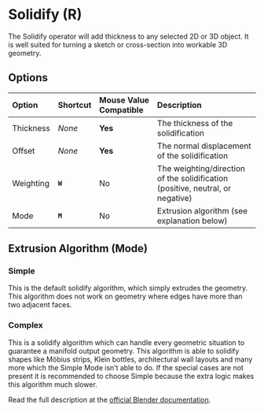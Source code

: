 # Solidify (<span title="Recallable">R</span>)

The Solidify operator will add thickness to any selected 2D or 3D object. It is well suited for turning a sketch or cross-section into workable 3D geometry.

[](../_media/solidify.mp4 ':include')

## Options

| Option | Shortcut | Mouse Value Compatible | Description |
| :--- | :--- | :--- | :--- |
| Thickness | _None_ | **Yes** | The thickness of the solidification |
| Offset | _None_ | **Yes** | The normal displacement of the solidification |
| Weighting | **`W`** | No | The weighting/direction of the solidification (positive, neutral, or negative) |
| Mode | **`M`** | No | Extrusion algorithm (see explanation below) |

## Extrusion Algorithm (Mode)

### Simple
This is the default solidify algorithm, which simply extrudes the geometry. This algorithm does not work on geometry where edges have more than two adjacent faces.

### Complex
This is a solidify algorithm which can handle every geometric situation to guarantee a manifold output geometry. This algorithm is able to solidify shapes like Möbius strips, Klein bottles, architectural wall layouts and many more which the Simple Mode isn’t able to do. If the special cases are not present it is recommended to choose Simple because the extra logic makes this algorithm much slower.

Read the full description at the [official Blender documentation](https://docs.blender.org/manual/en/latest/modeling/modifiers/generate/solidify.html).